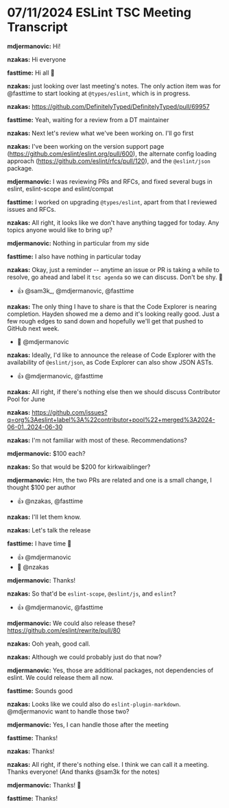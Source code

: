 # 07/11/2024 ESLint TSC Meeting Transcript

**mdjermanovic:** Hi!

**nzakas:** Hi everyone

**fasttime:** Hi all 👋

**nzakas:** just looking over last meeting's notes. The only action item was for @fasttime to start looking at `@types/eslint`, which is in progress.

**nzakas:** https://github.com/DefinitelyTyped/DefinitelyTyped/pull/69957

**fasttime:** Yeah, waiting for a review from a DT maintainer

**nzakas:** Next let's review what we've been working on. I'll go first

**nzakas:** I've been working on the version support page (https://github.com/eslint/eslint.org/pull/600), the alternate config loading approach (https://github.com/eslint/rfcs/pull/120), and the `@eslint/json` package.

**mdjermanovic:** I was reviewing PRs and RFCs, and fixed several bugs in eslint, eslint-scope and eslint/compat

**fasttime:** I worked on upgrading `@types/eslint`, apart from that I reviewed issues and RFCs.

**nzakas:** All right, it looks like we don't have anything tagged for today. Any topics anyone would like to bring up?

**mdjermanovic:** Nothing in particular from my side

**fasttime:** I also have nothing in particular today

**nzakas:** Okay, just a reminder -- anytime an issue or PR is taking a while to resolve, go ahead and label it `tsc agenda` so we can discuss. Don't be shy. 🙂
 * 👍 @sam3k_, @mdjermanovic, @fasttime

**nzakas:** The only thing I have to share is that the Code Explorer is nearing completion. Hayden showed me a demo and it's looking really good. Just a few rough edges to sand down and hopefully we'll get that pushed to GitHub next week.
 * 🎉 @mdjermanovic

**nzakas:** Ideally, I'd like to announce the release of Code Explorer with the availability of `@eslint/json`, as Code Explorer can also show JSON ASTs.
 * 👍 @mdjermanovic, @fasttime

**nzakas:** All right, if there's nothing else then we should discuss Contributor Pool for June

**nzakas:** https://github.com/issues?q=org%3Aeslint+label%3A%22contributor+pool%22+merged%3A2024-06-01..2024-06-30

**nzakas:** I'm not familiar with most of these. Recommendations?

**mdjermanovic:** $100 each?

**nzakas:** So that would be $200 for kirkwaiblinger?

**mdjermanovic:** Hm, the two PRs are related and one is a small change, I thought $100 per author
 * 👍 @nzakas, @fasttime

**nzakas:** I'll let them know.

**nzakas:** Let's talk the release

**fasttime:** I have time 🙂
 * 👍 @mdjermanovic
 * 🙏 @nzakas

**mdjermanovic:** Thanks!

**nzakas:** So that'd be `eslint-scope`, `@eslint/js`, and `eslint`?
 * 👍 @mdjermanovic, @fasttime

**mdjermanovic:** We could also release these? https://github.com/eslint/rewrite/pull/80

**nzakas:** Ooh yeah, good call.

**nzakas:** Although we could probably just do that now?

**mdjermanovic:** Yes, those are additional packages, not dependencies of eslint. We could release them all now.

**fasttime:** Sounds good

**nzakas:** Looks like we could also do `eslint-plugin-markdown`. @mdjermanovic want to handle those two?

**mdjermanovic:** Yes, I can handle those after the meeting

**fasttime:** Thanks!

**nzakas:** Thanks!

**nzakas:** All right, if there's nothing else. I think we can call it a meeting. Thanks everyone! (And thanks @sam3k for the notes)

**mdjermanovic:** Thanks! 👋

**fasttime:** Thanks!
